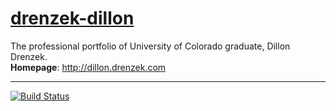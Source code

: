 # [drenzek-dillon](http://dillon.drenzek.com)
The professional portfolio of University of Colorado graduate, Dillon Drenzek. <br>
**Homepage**: http://dillon.drenzek.com

---

[![Build Status](https://travis-ci.org/dillondrenzek/dillon-drenzek-com.svg?branch=v5-staging)](https://travis-ci.org/dillondrenzek/dillon-drenzek-com)
